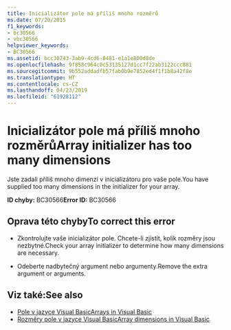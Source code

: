 ```yaml
---
title: Inicializátor pole má příliš mnoho rozměrů
ms.date: 07/20/2015
f1_keywords:
- bc30566
- vbc30566
helpviewer_keywords:
- BC30566
ms.assetid: bcc30743-3ab9-4cd6-8481-e1a1e800d8de
ms.openlocfilehash: 9f858c964c0c53135127d1cc7f22ab3122ccc881
ms.sourcegitcommit: 9b552addadfb57fab0b9e7852ed4f1f1b8a42f8e
ms.translationtype: HT
ms.contentlocale: cs-CZ
ms.lasthandoff: 04/23/2019
ms.locfileid: "61928112"
---
```

# <a name="array-initializer-has-too-many-dimensions"></a><span data-ttu-id="001ab-102">Inicializátor pole má příliš mnoho rozměrů</span><span class="sxs-lookup"><span data-stu-id="001ab-102">Array initializer has too many dimensions</span></span>
<span data-ttu-id="001ab-103">Jste zadali příliš mnoho dimenzí v inicializátoru pro vaše pole.</span><span class="sxs-lookup"><span data-stu-id="001ab-103">You have supplied too many dimensions in the initializer for your array.</span></span>  
  
 <span data-ttu-id="001ab-104">**ID chyby:** BC30566</span><span class="sxs-lookup"><span data-stu-id="001ab-104">**Error ID:** BC30566</span></span>  
  
## <a name="to-correct-this-error"></a><span data-ttu-id="001ab-105">Oprava této chyby</span><span class="sxs-lookup"><span data-stu-id="001ab-105">To correct this error</span></span>  
  
- <span data-ttu-id="001ab-106">Zkontrolujte vaše inicializátor pole. Chcete-li zjistit, kolik rozměry jsou nezbytné.</span><span class="sxs-lookup"><span data-stu-id="001ab-106">Check your array initializer to determine how many dimensions are necessary.</span></span>  
  
- <span data-ttu-id="001ab-107">Odeberte nadbytečný argument nebo argumenty.</span><span class="sxs-lookup"><span data-stu-id="001ab-107">Remove the extra argument or arguments.</span></span>  
  
## <a name="see-also"></a><span data-ttu-id="001ab-108">Viz také:</span><span class="sxs-lookup"><span data-stu-id="001ab-108">See also</span></span>

- [<span data-ttu-id="001ab-109">Pole v jazyce Visual Basic</span><span class="sxs-lookup"><span data-stu-id="001ab-109">Arrays in Visual Basic</span></span>](~/docs/visual-basic/programming-guide/language-features/arrays/index.md)
- [<span data-ttu-id="001ab-110">Rozměry pole v jazyce Visual Basic</span><span class="sxs-lookup"><span data-stu-id="001ab-110">Array dimensions in Visual Basic</span></span>](~/docs/visual-basic/programming-guide/language-features/arrays/array-dimensions.md)
